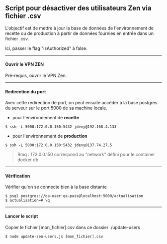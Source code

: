 ## Script pour désactiver des utilisateurs Zen via fichier .csv

L'objectif est de mettre à jour la base de données de l'environnement de recette ou de production 
à partir de données fournies en entrée dans un fichier .csv.

Ici, passer le flag "isAuthorized" à false.

---

#### Ouvrir le VPN ZEN
Pré-requis, ouvrir le VPN Zen.

---

#### Redirection du port 
Avec cette redirection de port, 
on peut ensuite accéder à la base postgres du serveur sur le port 5000 de sa machine
locale.  

- pour l'environnement de __recette__
```shell
$ ssh -L 5000:172.0.0.150:5432 jdevy@192.168.4.133
```
- pour l'environnement de __production__
```shell
$ ssh -L 5000:172.0.0.150:5432 jdevy@137.74.27.5
```
> Rmq : 172.0.0.150 correspond au "network" défini pour le container docker db

---

#### Vérification

Vérifier qu'on se connecte bien à la base distante
```shell
$ psql postgres://qa-user:qa-pass@localhost:5000/actualisation
$ actualisation=# \q
```

---

#### Lancer le script

Copier le fichier [mon_fichier].csv dans ce dossier ./update-users
```shell
$ node update-zen-users.js [mon_fichier].csv
```
